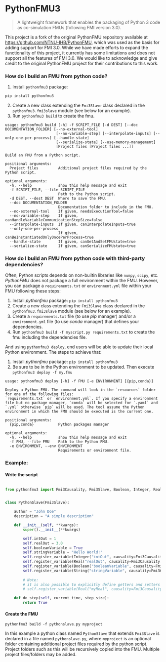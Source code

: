 # PythonFMU3

> A lightweight framework that enables the packaging of Python 3 code as co-simulation FMUs (following FMI version 3.0).

This project is a fork of the original PythonFMU repository available at https://github.com/NTNU-IHB/PythonFMU, which was used as the basis for adding support for FMI 3.0. While we have made efforts to expand the functionality of this project, it currently has some limitations and does not support all the features of FMI 3.0. We would like to acknowledge and give credit to the original PythonFMU project for their contributions to this work.

### How do I build an FMU from python code?

1. Install `pythonfmu3` package:

```bash
pip install pythonfmu3
```

2. Create a new class extending the `Fmi3Slave` class declared in the `pythonfmu3.fmi3slave` module (see below for an example).
3. Run `pythonfmu3 build` to create the fmu.

```
usage: pythonfmu3 build [-h] -f SCRIPT_FILE [-d DEST] [--doc DOCUMENTATION_FOLDER] [--no-external-tool]
                       [--no-variable-step] [--interpolate-inputs] [--only-one-per-process] [--handle-state]
                       [--serialize-state] [--use-memory-management]
                       [Project files [Project files ...]]

Build an FMU from a Python script.

positional arguments:
  Project files         Additional project files required by the Python script.

optional arguments:
  -h, --help            show this help message and exit
  -f SCRIPT_FILE, --file SCRIPT_FILE
                        Path to the Python script.
  -d DEST, --dest DEST  Where to save the FMU.
  --doc DOCUMENTATION_FOLDER
                        Documentation folder to include in the FMU.
  --no-external-tool    If given, needsExecutionTool=false
  --no-variable-step    If given, canHandleVariableCommunicationStepSize=false
  --interpolate-inputs  If given, canInterpolateInputs=true
  --only-one-per-process
                        If given, canBeInstantiatedOnlyOncePerProcess=true
  --handle-state        If given, canGetAndSetFMUstate=true
  --serialize-state     If given, canSerializeFMUstate=true
```

### How do I build an FMU from python code with third-party dependencies?

Often, Python scripts depends on non-builtin libraries like `numpy`, `scipy`, etc.
_PythonFMU_ does not package a full environment within the FMU.
However, you can package a `requirements.txt` or `environment.yml` file within your FMU following these steps:

1. Install _pythonfmu_ package: `pip install pythonfmu3`
2. Create a new class extending the `Fmi3Slave` class declared in the `pythonfmu3.fmi3slave` module (see below for an example).
3. Create a `requirements.txt` file (to use _pip_ manager) and/or a `environment.yml` file (to use _conda_ manager) that defines your dependencies.
4. Run `pythonfmu3 build -f myscript.py requirements.txt` to create the fmu including the dependencies file.

And using `pythonfmu3 deploy`, end users will be able to update their local Python environment. The steps to achieve that:

1. Install _pythonfmu_ package: `pip install pythonfmu3`
2. Be sure to be in the Python environment to be updated. Then execute `pythonfmu3 deploy -f my.fmu`

```
usage: pythonfmu3 deploy [-h] -f FMU [-e ENVIRONMENT] [{pip,conda}]

Deploy a Python FMU. The command will look in the `resources` folder for one of the following files:
`requirements.txt` or `environment.yml`. If you specify a environment file but no package manager, `conda` will be selected for `.yaml` and `.yml` otherwise `pip` will be used. The tool assume the Python environment in which the FMU should be executed is the current one.

positional arguments:
  {pip,conda}           Python packages manager

optional arguments:
  -h, --help            show this help message and exit
  -f FMU, --file FMU    Path to the Python FMU.
  -e ENVIRONMENT, --env ENVIRONMENT
                        Requirements or environment file.
```

### Example:

#### Write the script

```python

from pythonfmu3 import Fmi3Causality, Fmi3Slave, Boolean, Integer, Real, String


class PythonSlave(Fmi3Slave):

    author = "John Doe"
    description = "A simple description"

    def __init__(self, **kwargs):
        super().__init__(**kwargs)

        self.intOut = 1
        self.realOut = 3.0
        self.booleanVariable = True
        self.stringVariable = "Hello World!"
        self.register_variable(Integer("intOut", causality=Fmi3Causality.output))
        self.register_variable(Real("realOut", causality=Fmi3Causality.output))
        self.register_variable(Boolean("booleanVariable", causality=Fmi3Causality.local))
        self.register_variable(String("stringVariable", causality=Fmi3Causality.local))
        
        # Note:
        # it is also possible to explicitly define getters and setters as lambdas in case the variable is not backed by a Python field.
        # self.register_variable(Real("myReal", causality=Fmi3Causality.output, getter=lambda: self.realOut, setter=lambda v: set_real_out(v))

    def do_step(self, current_time, step_size):
        return True

```

#### Create the FMU

```
pythonfmu3 build -f pythonslave.py myproject
```

In this example a python class named `PythonSlave` that extends `Fmi3Slave` is declared in a file named `pythonslave.py`,
where `myproject` is an optional folder containing additional project files required by the python script.
Project folders such as this will be recursively copied into the FMU. Multiple project files/folders may be added.
